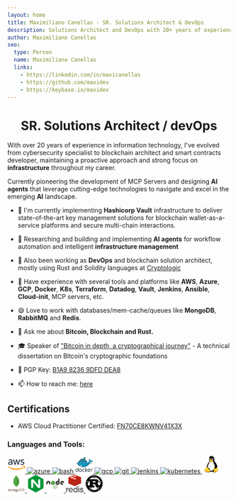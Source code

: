 ```yaml
---
layout: home
title: Maximiliano Canellas - SR. Solutions Architect & DevOps
description: Solutions Architect and DevOps with 20+ years of experience specializing in blockchain architecture, smart contracts, and AI agents.
author: Maximiliano Canellas
seo:
  type: Person
  name: Maximiliano Canellas
  links:
    - https://linkedin.com/in/maxicanellas
    - https://github.com/maxidev
    - https://keybase.io/maxidev
---
```


<h1 align="center">SR. Solutions Architect / devOps </h1>

With over 20 years of experience in information technology, I've evolved from cybersecurity specialist to blockchain architect and smart contracts developer, maintaining a proactive approach and strong focus on **infrastructure** throughout my career. 

Currently pioneering the development of MCP Servers and designing **AI agents** that leverage cutting-edge technologies to navigate and excel in the emerging **AI** landscape.

- 🔐 I'm currently implementing **Hashicorp Vault** infrastructure to deliver state-of-the-art key management solutions for blockchain wallet-as-a-service platforms and secure multi-chain interactions.

- 🤖 Researching and building and implementing **AI agents** for workflow automation and intelligent **infrastructure management**

- 🔭 Also been working as **DevOps** and blockchain solution architect, mostly using Rust and Solidity languages at [Cryptologic](https://cryptologic.io)

- 🔭 Have experience with several tools and platforms like **AWS**, **Azure**, **GCP**, **Docker**, **K8s**, **Terraform**, **Datadog**, **Vault**, **Jenkins**, **Ansible**, **Cloud-init**, MCP servers, etc.

- 😄 Love to work with databases/mem-cache/queues like **MongoDB**, **RabbitMQ** and **Redis**.

- 💬 Ask me about **Bitcoin, Blockchain and Rust.**

- 🎓 Speaker of ["Bitcoin in depth, a cryptographical journey"](https://www.youtube.com/watch?v=P_qWl7_p96g) - A technical dissertation on Bitcoin's cryptographic foundations

- 🔑 PGP Key:  [B1A9 8236 9DFD DEA8](https://keybase.io/maxidev/pgp_keys.asc)

- 📫 How to reach me: [here](https://linkedin.com/in/maxicanellas)

## Certifications

- AWS Cloud Practitioner Certified: [FN70CE8KWNV41X3X](documents/AWS_CP_CERT.pdf)  

<h3 align="left">Languages and Tools:</h3>
<p align="left"> <a href="https://aws.amazon.com" target="_blank" rel="noreferrer"> <img src="https://raw.githubusercontent.com/devicons/devicon/master/icons/amazonwebservices/amazonwebservices-original-wordmark.svg" alt="aws" width="40" height="40"/> </a> <a href="https://azure.microsoft.com/en-in/" target="_blank" rel="noreferrer"> <img src="https://www.vectorlogo.zone/logos/microsoft_azure/microsoft_azure-icon.svg" alt="azure" width="40" height="40"/> </a> <a href="https://www.gnu.org/software/bash/" target="_blank" rel="noreferrer"> <img src="https://www.vectorlogo.zone/logos/gnu_bash/gnu_bash-icon.svg" alt="bash" width="40" height="40"/> </a> <a href="https://www.docker.com/" target="_blank" rel="noreferrer"> <img src="https://raw.githubusercontent.com/devicons/devicon/master/icons/docker/docker-original-wordmark.svg" alt="docker" width="40" height="40"/> </a> <a href="https://cloud.google.com" target="_blank" rel="noreferrer"> <img src="https://www.vectorlogo.zone/logos/google_cloud/google_cloud-icon.svg" alt="gcp" width="40" height="40"/> </a> <a href="https://git-scm.com/" target="_blank" rel="noreferrer"> <img src="https://www.vectorlogo.zone/logos/git-scm/git-scm-icon.svg" alt="git" width="40" height="40"/> </a> <a href="https://www.jenkins.io" target="_blank" rel="noreferrer"> <img src="https://www.vectorlogo.zone/logos/jenkins/jenkins-icon.svg" alt="jenkins" width="40" height="40"/> </a> <a href="https://kubernetes.io" target="_blank" rel="noreferrer"> <img src="https://www.vectorlogo.zone/logos/kubernetes/kubernetes-icon.svg" alt="kubernetes" width="40" height="40"/> </a> <a href="https://www.linux.org/" target="_blank" rel="noreferrer"> <img src="https://raw.githubusercontent.com/devicons/devicon/master/icons/linux/linux-original.svg" alt="linux" width="40" height="40"/> </a> <a href="https://www.mongodb.com/" target="_blank" rel="noreferrer"> <img src="https://raw.githubusercontent.com/devicons/devicon/master/icons/mongodb/mongodb-original-wordmark.svg" alt="mongodb" width="40" height="40"/> </a> <a href="https://www.nginx.com" target="_blank" rel="noreferrer"> <img src="https://raw.githubusercontent.com/devicons/devicon/master/icons/nginx/nginx-original.svg" alt="nginx" width="40" height="40"/> </a> <a href="https://nodejs.org" target="_blank" rel="noreferrer"> <img src="https://raw.githubusercontent.com/devicons/devicon/master/icons/nodejs/nodejs-original-wordmark.svg" alt="nodejs" width="40" height="40"/> </a> <a href="https://redis.io" target="_blank" rel="noreferrer"> <img src="https://raw.githubusercontent.com/devicons/devicon/master/icons/redis/redis-original-wordmark.svg" alt="redis" width="40" height="40"/> </a> <a href="https://www.rust-lang.org" target="_blank" rel="noreferrer"> <img src="https://raw.githubusercontent.com/devicons/devicon/master/icons/rust/rust-original.svg" alt="rust" width="40" height="40"/> </a> </p>
